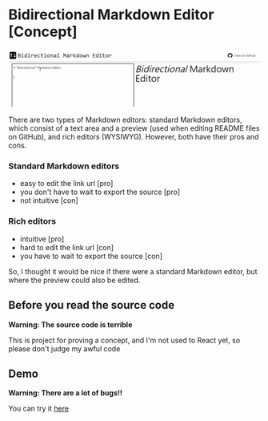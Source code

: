 # Bidirectional Markdown Editor [Concept]

![demo](public/demo.gif)

There are two types of Markdown editors: standard Markdown editors, which consist of a text area and a preview (used when editing README files on GitHub), and rich editors (WYSIWYG). However, both have their pros and cons.

### Standard Markdown editors

- easy to edit the link url [pro]
- you don't have to wait to export the source [pro]
- not intuitive [con]

### Rich editors

- intuitive [pro]
- hard to edit the link url [con]
- you have to wait to export the source [con]

So, I thought it would be nice if there were a standard Markdown editor, but where the preview could also be edited.

## Before you read the source code

**Warning: The source code is terrible**

This is project for proving a concept, and I'm not used to React yet, so please don't judge my awful code

## Demo

**Warning: There are a lot of bugs!!**

You can try it [here](https://renkr.github.io/bidirectional-markdown-editor/)
